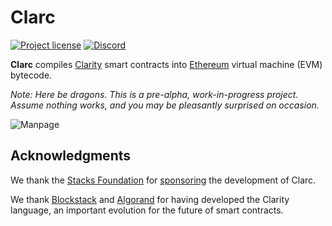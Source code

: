 # Clarc

[![Project license](https://img.shields.io/badge/license-Public%20Domain-blue.svg)](https://unlicense.org)
[![Discord](https://img.shields.io/discord/755852964513579099?label=discord)](https://discord.gg/AvHRCDa)

**Clarc** compiles [Clarity] smart contracts into [Ethereum] virtual machine
(EVM) bytecode.

*Note: Here be dragons. This is a pre-alpha, work-in-progress
project. Assume nothing works, and you may be pleasantly surprised on
occasion.*

![Manpage](https://github.com/weavery/clarc/blob/master/etc/manpage.jpg)

## Acknowledgments

We thank the [Stacks Foundation] for [sponsoring] the development of Clarc.

We thank [Blockstack] and [Algorand] for having developed the Clarity language,
an important evolution for the future of smart contracts.

[Algorand]:          https://algorand.com
[Blockstack]:        https://blockstack.org
[Clarity]:           https://clarity-lang.org
[Ethereum]:          https://ethereum.org
[sponsoring]:        https://github.com/stacksgov/Stacks-Grants/issues/16
[Stacks Foundation]: https://stacks.org

